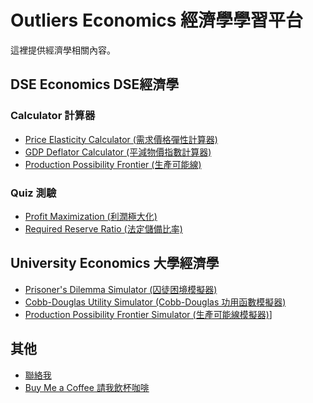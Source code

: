 # Outliers Economics 經濟學學習平台

這裡提供經濟學相關內容。

## DSE Economics DSE經濟學

### Calculator 計算器
- [Price Elasticity Calculator (需求價格彈性計算器)](Calculator/PriceElasticityCalculator_public)
- [GDP Deflator Calculator (平減物價指數計算器)](Calculator/GDPDeflatorCalculator_public)
- [Production Possibility Frontier (生產可能線)](Calculator/PPFBasic_public)

### Quiz 測驗
- [Profit Maximization (利潤極大化)](Quiz/ProfitMaximization_public.html)
- [Required Reserve Ratio (法定儲備比率)](Quiz/RequiredReserveRatio_public.html)

## University Economics 大學經濟學
- [Prisoner's Dilemma Simulator (囚徒困境模擬器)](Simulator/Prisoners%20Dilemma%20Simulator/PrisonersDilemmaSimulator_public)
- [Cobb-Douglas Utility Simulator (Cobb-Douglas 功用函數模擬器)](Simulator/Cobb-Douglas%20Utility%20Simulator/Cobb-Douglas%20utility%20function_public)
- [Production Possibility Frontier Simulator (生產可能線模擬器)](Simulator/PPF%20Simulator/PPFSimulator_public)]


## 其他
- [聯絡我](mailto:outliers.hk@gmail.com)
- [Buy Me a Coffee 請我飲杯咖啡](https://buymeacoffee.com/outliersecon)
